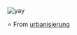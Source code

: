 ![yay](https://raw.githubusercontent.com/urbanisierung/urbanisierung/master/that-was-more-work-than-i-thought.svg)

⭐️ From [urbanisierung](https://github.com/urbanisierung)
